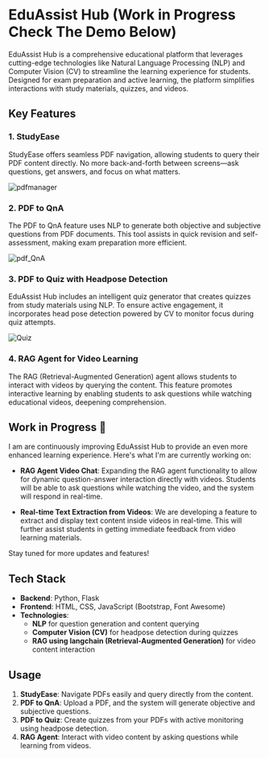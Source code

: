 # EduAssist Hub (Work in Progress Check The Demo Below)

EduAssist Hub is a comprehensive educational platform that leverages cutting-edge technologies like Natural Language Processing (NLP) and Computer Vision (CV) to streamline the learning experience for students. Designed for exam preparation and active learning, the platform simplifies interactions with study materials, quizzes, and videos.

## Key Features

### 1. StudyEase
StudyEase offers seamless PDF navigation, allowing students to query their PDF content directly. No more back-and-forth between screens—ask questions, get answers, and focus on what matters.

![pdfmanager](https://github.com/user-attachments/assets/a39cd162-d672-4358-a8e2-48540d6548d3)


### 2. PDF to QnA
The PDF to QnA feature uses NLP to generate both objective and subjective questions from PDF documents. This tool assists in quick revision and self-assessment, making exam preparation more efficient.

![pdf_QnA](https://github.com/user-attachments/assets/d25e3374-1754-4f5f-a991-3055bdc60175)


### 3. PDF to Quiz with Headpose Detection
EduAssist Hub includes an intelligent quiz generator that creates quizzes from study materials using NLP. To ensure active engagement, it incorporates head pose detection powered by CV to monitor focus during quiz attempts.

![Quiz](https://github.com/user-attachments/assets/69647f41-3792-4690-83e4-59bcf5df801d)


### 4. RAG Agent for Video Learning
The RAG (Retrieval-Augmented Generation) agent allows students to interact with videos by querying the content. This feature promotes interactive learning by enabling students to ask questions while watching educational videos, deepening comprehension.

## Work in Progress 🚧

I am are continuously improving EduAssist Hub to provide an even more enhanced learning experience. Here's what I'm are currently working on:

- **RAG Agent Video Chat**: Expanding the RAG agent functionality to allow for dynamic question-answer interaction directly with videos. Students will be able to ask questions while watching the video, and the system will respond in real-time.
  
- **Real-time Text Extraction from Videos**: We are developing a feature to extract and display text content inside videos in real-time. This will further assist students in getting immediate feedback from video learning materials.

Stay tuned for more updates and features!

## Tech Stack

- **Backend**: Python, Flask
- **Frontend**: HTML, CSS, JavaScript (Bootstrap, Font Awesome)
- **Technologies**:
  - **NLP** for question generation and content querying
  - **Computer Vision (CV)** for headpose detection during quizzes
  - **RAG using langchain (Retrieval-Augmented Generation)** for video content interaction



## Usage

1. **StudyEase**: Navigate PDFs easily and query directly from the content.
2. **PDF to QnA**: Upload a PDF, and the system will generate objective and subjective questions.
3. **PDF to Quiz**: Create quizzes from your PDFs with active monitoring using headpose detection.
4. **RAG Agent**: Interact with video content by asking questions while learning from videos.
